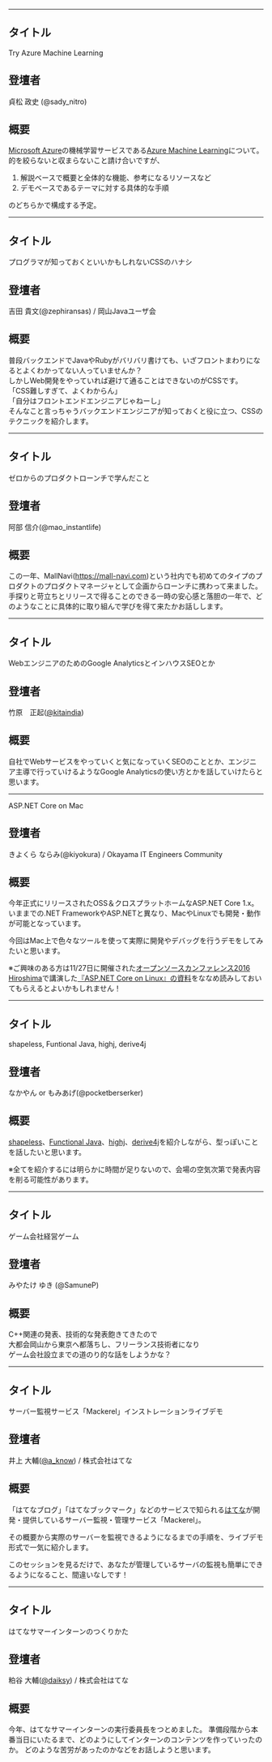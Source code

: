 ***

## タイトル

Try Azure Machine Learning

## 登壇者

貞松 政史 (@sady_nitro)

## 概要
[Microsoft Azure](https://azure.microsoft.com/ja-jp/)の機械学習サービスである[Azure Machine Learning](https://azure.microsoft.com/ja-jp/services/machine-learning/)について。  
的を絞らないと収まらないこと請け合いですが、

1. 解説ベースで概要と全体的な機能、参考になるリソースなど
2. デモベースであるテーマに対する具体的な手順

のどちらかで構成する予定。

***

## タイトル

プログラマが知っておくといいかもしれないCSSのハナシ

## 登壇者

吉田 貴文(@zephiransas) / 岡山Javaユーザ会

## 概要

普段バックエンドでJavaやRubyがバリバリ書けても、いざフロントまわりになるとよくわかってない人っていませんか？  
しかしWeb開発をやっていれば避けて通ることはできないのがCSSです。  
「CSS難しすぎて、よくわからん」  
「自分はフロントエンドエンジニアじゃねーし」  
そんなこと言っちゃうバックエンドエンジニアが知っておくと役に立つ、CSSのテクニックを紹介します。

***

## タイトル

ゼロからのプロダクトローンチで学んだこと

## 登壇者

阿部 信介(@mao_instantlife)

## 概要

この一年、MallNavi(https://mall-navi.com)という社内でも初めてのタイプのプロダクトのプロダクトマネージャとして企画からローンチに携わって来ました。手探りと苛立ちとリリースで得ることのできる一時の安心感と落胆の一年で、どのようなことに具体的に取り組んで学びを得て来たかお話しします。

***

## タイトル

WebエンジニアのためのGoogle AnalyticsとインハウスSEOとか

## 登壇者

竹原　正起([@kitaindia](https://twitter.com/kitaindia))

## 概要

自社でWebサービスをやっていくと気になっていくSEOのこととか、エンジニア主導で行っていけるようなGoogle Analyticsの使い方とかを話していけたらと思います。

***

ASP.NET Core on Mac

## 登壇者

きよくら ならみ(@kiyokura) / Okayama IT Engineers Community

## 概要

今年正式にリリースされたOSS＆クロスプラットホームなASP.NET Core 1.x。いままでの.NET FrameworkやASP.NETと異なり、MacやLinuxでも開発・動作が可能となっています。

今回はMac上で色々なツールを使って実際に開発やデバッグを行うデモをしてみたいと思います。

※ご興味のある方は11/27日に開催された[オープンソースカンファレンス2016 Hiroshima](http://www.ospn.jp/osc2016-hiroshima/)で講演した[『ASP.NET Core on Linux』の資料](https://docs.com/kiyokura/8020/asp-net-core-on-linux)をななめ読みしておいてもらえるとよいかもしれません！

***

## タイトル

shapeless, Funtional Java, highj, derive4j

## 登壇者

なかやん or もみあげ(@pocketberserker)

## 概要

[shapeless](https://github.com/milessabin/shapeless)、[Functional Java](https://github.com/functionaljava/functionaljava)、[highj](https://github.com/highj/highj)、[derive4j](https://github.com/derive4j/derive4j)を紹介しながら、型っぽいことを話したいと思います。

※全てを紹介するには明らかに時間が足りないので、会場の空気次第で発表内容を削る可能性があります。

***

## タイトル

ゲーム会社経営ゲーム

## 登壇者

みやたけ ゆき (@SamuneP)

## 概要

C++関連の発表、技術的な発表飽きてきたので  
大都会岡山から東京へ都落ちし、フリーランス技術者になり  
ゲーム会社設立までの道のり的な話をしようかな？

***

## タイトル

サーバー監視サービス「Mackerel」インストレーションライブデモ

## 登壇者

井上 大輔([@a_know](https://twitter.com/a_know)) / 株式会社はてな

## 概要

「はてなブログ」「はてなブックマーク」などのサービスで知られる[はてな](http://hatenacorp.jp/)が開発・提供しているサーバー監視・管理サービス「Mackerel」。

その概要から実際のサーバーを監視できるようになるまでの手順を、ライブデモ形式で一気に紹介します。

このセッションを見るだけで、あなたが管理しているサーバの監視も簡単にできるようになること、間違いなしです！

***

## タイトル

はてなサマーインターンのつくりかた

## 登壇者

粕谷 大輔([@daiksy](https://twitter.com/daiksy)) / 株式会社はてな

## 概要

今年、はてなサマーインターンの実行委員長をつとめました。
準備段階から本番当日にいたるまで、どのようにしてインターンのコンテンツを作っていったのか。
どのような苦労があったのかなどをお話しようと思います。
